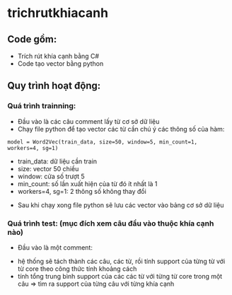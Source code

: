 # trichrutkhiacanh
## Code gồm:
- Trích rút khía cạnh bằng C#
- Code tạo vector bằng python
## Quy trình hoạt động:
### Quá trình trainning:
- Đầu vào là các câu comment lấy từ cơ sở dữ liệu
- Chạy file python để tạo vector các từ cần chú ý các thông số của hàm:
```
model = Word2Vec(train_data, size=50, window=5, min_count=1, workers=4, sg=1)
```
+ train_data: dữ liệu cần train
+ size: vector 50 chiều
+ window: cửa số trượt 5
+ min_count: số lần xuất hiện của từ đó ít nhất là 1
+ workers=4, sg=1: 2 thông số không thay đổi
- Sau khi chạy xong file python sẽ lưu các vector vào bảng cơ sở dữ liệu 
### Quá trình test: (mục đích xem câu đầu vào thuộc khía cạnh nào)
- Đầu vào là một comment:
+ hệ thống sẽ tách thành các câu, các từ, rồi tính support của từng từ với từ core theo công thức tính khoảng cách
+ tính tổng trung bình support của các các từ với từng từ core trong một câu
=> tìm ra support của từng câu với từng khía cạnh
